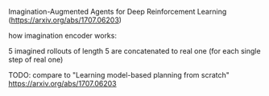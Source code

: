
Imagination-Augmented Agents for Deep Reinforcement Learning (https://arxiv.org/abs/1707.06203)

how imagination encoder works:

5 imagined rollouts of length 5 are concatenated to real one (for each single step of real one)



TODO:
compare to 
"Learning model-based planning from scratch"
https://arxiv.org/abs/1707.06203

